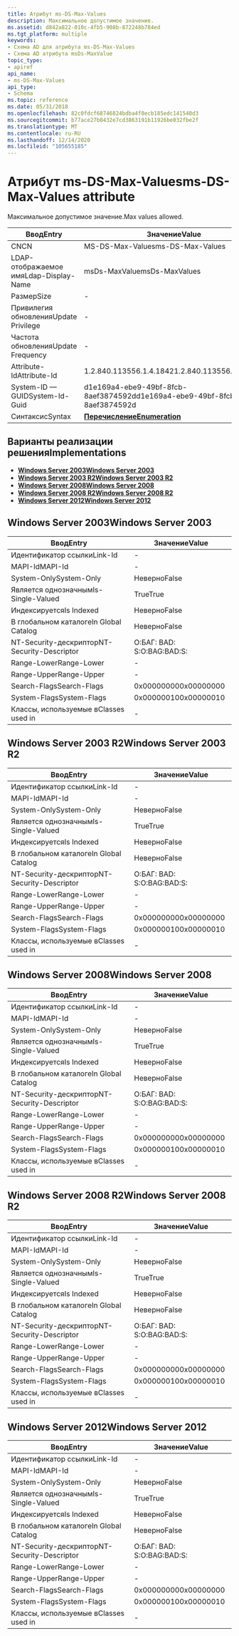 ```yaml
---
title: Атрибут ms-DS-Max-Values
description: Максимальное допустимое значение.
ms.assetid: d842a822-010c-4fb5-908b-872248b784ed
ms.tgt_platform: multiple
keywords:
- Схема AD для атрибута ms-DS-Max-Values
- Схема AD атрибута msDs-MaxValue
topic_type:
- apiref
api_name:
- ms-DS-Max-Values
api_type:
- Schema
ms.topic: reference
ms.date: 05/31/2018
ms.openlocfilehash: 82c0fdcf68746824bdba4f8ecb185edc141540d3
ms.sourcegitcommit: b77ace27b0432e7cd3863191b11926be032fbe2f
ms.translationtype: MT
ms.contentlocale: ru-RU
ms.lasthandoff: 12/14/2020
ms.locfileid: "105655185"
---
```

# <a name="ms-ds-max-values-attribute"></a><span data-ttu-id="d8e85-105">Атрибут ms-DS-Max-Values</span><span class="sxs-lookup"><span data-stu-id="d8e85-105">ms-DS-Max-Values attribute</span></span>

<span data-ttu-id="d8e85-106">Максимальное допустимое значение.</span><span class="sxs-lookup"><span data-stu-id="d8e85-106">Max values allowed.</span></span>



| <span data-ttu-id="d8e85-107">Ввод</span><span class="sxs-lookup"><span data-stu-id="d8e85-107">Entry</span></span> | <span data-ttu-id="d8e85-108">Значение</span><span class="sxs-lookup"><span data-stu-id="d8e85-108">Value</span></span> |
|-------------------|--------------------------------------|
| <span data-ttu-id="d8e85-109">CN</span><span class="sxs-lookup"><span data-stu-id="d8e85-109">CN</span></span>                | <span data-ttu-id="d8e85-110">MS-DS-Max-Values</span><span class="sxs-lookup"><span data-stu-id="d8e85-110">ms-DS-Max-Values</span></span>                     |
| <span data-ttu-id="d8e85-111">LDAP-отображаемое имя</span><span class="sxs-lookup"><span data-stu-id="d8e85-111">Ldap-Display-Name</span></span> | <span data-ttu-id="d8e85-112">msDs-MaxValue</span><span class="sxs-lookup"><span data-stu-id="d8e85-112">msDs-MaxValues</span></span>                       |
| <span data-ttu-id="d8e85-113">Размер</span><span class="sxs-lookup"><span data-stu-id="d8e85-113">Size</span></span>              | \-                                   |
| <span data-ttu-id="d8e85-114">Привилегия обновления</span><span class="sxs-lookup"><span data-stu-id="d8e85-114">Update Privilege</span></span>  | \-                                   |
| <span data-ttu-id="d8e85-115">Частота обновления</span><span class="sxs-lookup"><span data-stu-id="d8e85-115">Update Frequency</span></span>  | \-                                   |
| <span data-ttu-id="d8e85-116">Attribute-Id</span><span class="sxs-lookup"><span data-stu-id="d8e85-116">Attribute-Id</span></span>      | <span data-ttu-id="d8e85-117">1.2.840.113556.1.4.1842</span><span class="sxs-lookup"><span data-stu-id="d8e85-117">1.2.840.113556.1.4.1842</span></span>              |
| <span data-ttu-id="d8e85-118">System-ID — GUID</span><span class="sxs-lookup"><span data-stu-id="d8e85-118">System-Id-Guid</span></span>    | <span data-ttu-id="d8e85-119">d1e169a4-ebe9-49bf-8fcb-8aef3874592d</span><span class="sxs-lookup"><span data-stu-id="d8e85-119">d1e169a4-ebe9-49bf-8fcb-8aef3874592d</span></span> |
| <span data-ttu-id="d8e85-120">Синтаксис</span><span class="sxs-lookup"><span data-stu-id="d8e85-120">Syntax</span></span>            | [<span data-ttu-id="d8e85-121">**Перечисление**</span><span class="sxs-lookup"><span data-stu-id="d8e85-121">**Enumeration**</span></span>](s-enumeration.md) |



## <a name="implementations"></a><span data-ttu-id="d8e85-122">Варианты реализации решения</span><span class="sxs-lookup"><span data-stu-id="d8e85-122">Implementations</span></span>

-   [<span data-ttu-id="d8e85-123">**Windows Server 2003**</span><span class="sxs-lookup"><span data-stu-id="d8e85-123">**Windows Server 2003**</span></span>](#windows-server-2003)
-   [<span data-ttu-id="d8e85-124">**Windows Server 2003 R2**</span><span class="sxs-lookup"><span data-stu-id="d8e85-124">**Windows Server 2003 R2**</span></span>](#windows-server-2003-r2)
-   [<span data-ttu-id="d8e85-125">**Windows Server 2008**</span><span class="sxs-lookup"><span data-stu-id="d8e85-125">**Windows Server 2008**</span></span>](#windows-server-2008)
-   [<span data-ttu-id="d8e85-126">**Windows Server 2008 R2**</span><span class="sxs-lookup"><span data-stu-id="d8e85-126">**Windows Server 2008 R2**</span></span>](#windows-server-2008-r2)
-   [<span data-ttu-id="d8e85-127">**Windows Server 2012**</span><span class="sxs-lookup"><span data-stu-id="d8e85-127">**Windows Server 2012**</span></span>](#windows-server-2012)

## <a name="windows-server-2003"></a><span data-ttu-id="d8e85-128">Windows Server 2003</span><span class="sxs-lookup"><span data-stu-id="d8e85-128">Windows Server 2003</span></span>



| <span data-ttu-id="d8e85-129">Ввод</span><span class="sxs-lookup"><span data-stu-id="d8e85-129">Entry</span></span> | <span data-ttu-id="d8e85-130">Значение</span><span class="sxs-lookup"><span data-stu-id="d8e85-130">Value</span></span> |
|------------------------|--------------|
| <span data-ttu-id="d8e85-131">Идентификатор ссылки</span><span class="sxs-lookup"><span data-stu-id="d8e85-131">Link-Id</span></span>                | \-           |
| <span data-ttu-id="d8e85-132">MAPI-Id</span><span class="sxs-lookup"><span data-stu-id="d8e85-132">MAPI-Id</span></span>                | \-           |
| <span data-ttu-id="d8e85-133">System-Only</span><span class="sxs-lookup"><span data-stu-id="d8e85-133">System-Only</span></span>            | <span data-ttu-id="d8e85-134">Неверно</span><span class="sxs-lookup"><span data-stu-id="d8e85-134">False</span></span>        |
| <span data-ttu-id="d8e85-135">Является однозначным</span><span class="sxs-lookup"><span data-stu-id="d8e85-135">Is-Single-Valued</span></span>       | <span data-ttu-id="d8e85-136">True</span><span class="sxs-lookup"><span data-stu-id="d8e85-136">True</span></span>         |
| <span data-ttu-id="d8e85-137">Индексируется</span><span class="sxs-lookup"><span data-stu-id="d8e85-137">Is Indexed</span></span>             | <span data-ttu-id="d8e85-138">Неверно</span><span class="sxs-lookup"><span data-stu-id="d8e85-138">False</span></span>        |
| <span data-ttu-id="d8e85-139">В глобальном каталоге</span><span class="sxs-lookup"><span data-stu-id="d8e85-139">In Global Catalog</span></span>      | <span data-ttu-id="d8e85-140">Неверно</span><span class="sxs-lookup"><span data-stu-id="d8e85-140">False</span></span>        |
| <span data-ttu-id="d8e85-141">NT-Security-дескриптор</span><span class="sxs-lookup"><span data-stu-id="d8e85-141">NT-Security-Descriptor</span></span> | <span data-ttu-id="d8e85-142">О:БАГ: BAD: S:</span><span class="sxs-lookup"><span data-stu-id="d8e85-142">O:BAG:BAD:S:</span></span> |
| <span data-ttu-id="d8e85-143">Range-Lower</span><span class="sxs-lookup"><span data-stu-id="d8e85-143">Range-Lower</span></span>            | \-           |
| <span data-ttu-id="d8e85-144">Range-Upper</span><span class="sxs-lookup"><span data-stu-id="d8e85-144">Range-Upper</span></span>            | \-           |
| <span data-ttu-id="d8e85-145">Search-Flags</span><span class="sxs-lookup"><span data-stu-id="d8e85-145">Search-Flags</span></span>           | <span data-ttu-id="d8e85-146">0x00000000</span><span class="sxs-lookup"><span data-stu-id="d8e85-146">0x00000000</span></span>   |
| <span data-ttu-id="d8e85-147">System-Flags</span><span class="sxs-lookup"><span data-stu-id="d8e85-147">System-Flags</span></span>           | <span data-ttu-id="d8e85-148">0x00000010</span><span class="sxs-lookup"><span data-stu-id="d8e85-148">0x00000010</span></span>   |
| <span data-ttu-id="d8e85-149">Классы, используемые в</span><span class="sxs-lookup"><span data-stu-id="d8e85-149">Classes used in</span></span>        | \-           |



## <a name="windows-server-2003-r2"></a><span data-ttu-id="d8e85-150">Windows Server 2003 R2</span><span class="sxs-lookup"><span data-stu-id="d8e85-150">Windows Server 2003 R2</span></span>



| <span data-ttu-id="d8e85-151">Ввод</span><span class="sxs-lookup"><span data-stu-id="d8e85-151">Entry</span></span> | <span data-ttu-id="d8e85-152">Значение</span><span class="sxs-lookup"><span data-stu-id="d8e85-152">Value</span></span> |
|------------------------|--------------|
| <span data-ttu-id="d8e85-153">Идентификатор ссылки</span><span class="sxs-lookup"><span data-stu-id="d8e85-153">Link-Id</span></span>                | \-           |
| <span data-ttu-id="d8e85-154">MAPI-Id</span><span class="sxs-lookup"><span data-stu-id="d8e85-154">MAPI-Id</span></span>                | \-           |
| <span data-ttu-id="d8e85-155">System-Only</span><span class="sxs-lookup"><span data-stu-id="d8e85-155">System-Only</span></span>            | <span data-ttu-id="d8e85-156">Неверно</span><span class="sxs-lookup"><span data-stu-id="d8e85-156">False</span></span>        |
| <span data-ttu-id="d8e85-157">Является однозначным</span><span class="sxs-lookup"><span data-stu-id="d8e85-157">Is-Single-Valued</span></span>       | <span data-ttu-id="d8e85-158">True</span><span class="sxs-lookup"><span data-stu-id="d8e85-158">True</span></span>         |
| <span data-ttu-id="d8e85-159">Индексируется</span><span class="sxs-lookup"><span data-stu-id="d8e85-159">Is Indexed</span></span>             | <span data-ttu-id="d8e85-160">Неверно</span><span class="sxs-lookup"><span data-stu-id="d8e85-160">False</span></span>        |
| <span data-ttu-id="d8e85-161">В глобальном каталоге</span><span class="sxs-lookup"><span data-stu-id="d8e85-161">In Global Catalog</span></span>      | <span data-ttu-id="d8e85-162">Неверно</span><span class="sxs-lookup"><span data-stu-id="d8e85-162">False</span></span>        |
| <span data-ttu-id="d8e85-163">NT-Security-дескриптор</span><span class="sxs-lookup"><span data-stu-id="d8e85-163">NT-Security-Descriptor</span></span> | <span data-ttu-id="d8e85-164">О:БАГ: BAD: S:</span><span class="sxs-lookup"><span data-stu-id="d8e85-164">O:BAG:BAD:S:</span></span> |
| <span data-ttu-id="d8e85-165">Range-Lower</span><span class="sxs-lookup"><span data-stu-id="d8e85-165">Range-Lower</span></span>            | \-           |
| <span data-ttu-id="d8e85-166">Range-Upper</span><span class="sxs-lookup"><span data-stu-id="d8e85-166">Range-Upper</span></span>            | \-           |
| <span data-ttu-id="d8e85-167">Search-Flags</span><span class="sxs-lookup"><span data-stu-id="d8e85-167">Search-Flags</span></span>           | <span data-ttu-id="d8e85-168">0x00000000</span><span class="sxs-lookup"><span data-stu-id="d8e85-168">0x00000000</span></span>   |
| <span data-ttu-id="d8e85-169">System-Flags</span><span class="sxs-lookup"><span data-stu-id="d8e85-169">System-Flags</span></span>           | <span data-ttu-id="d8e85-170">0x00000010</span><span class="sxs-lookup"><span data-stu-id="d8e85-170">0x00000010</span></span>   |
| <span data-ttu-id="d8e85-171">Классы, используемые в</span><span class="sxs-lookup"><span data-stu-id="d8e85-171">Classes used in</span></span>        | \-           |



## <a name="windows-server-2008"></a><span data-ttu-id="d8e85-172">Windows Server 2008</span><span class="sxs-lookup"><span data-stu-id="d8e85-172">Windows Server 2008</span></span>



| <span data-ttu-id="d8e85-173">Ввод</span><span class="sxs-lookup"><span data-stu-id="d8e85-173">Entry</span></span> | <span data-ttu-id="d8e85-174">Значение</span><span class="sxs-lookup"><span data-stu-id="d8e85-174">Value</span></span> |
|------------------------|--------------|
| <span data-ttu-id="d8e85-175">Идентификатор ссылки</span><span class="sxs-lookup"><span data-stu-id="d8e85-175">Link-Id</span></span>                | \-           |
| <span data-ttu-id="d8e85-176">MAPI-Id</span><span class="sxs-lookup"><span data-stu-id="d8e85-176">MAPI-Id</span></span>                | \-           |
| <span data-ttu-id="d8e85-177">System-Only</span><span class="sxs-lookup"><span data-stu-id="d8e85-177">System-Only</span></span>            | <span data-ttu-id="d8e85-178">Неверно</span><span class="sxs-lookup"><span data-stu-id="d8e85-178">False</span></span>        |
| <span data-ttu-id="d8e85-179">Является однозначным</span><span class="sxs-lookup"><span data-stu-id="d8e85-179">Is-Single-Valued</span></span>       | <span data-ttu-id="d8e85-180">True</span><span class="sxs-lookup"><span data-stu-id="d8e85-180">True</span></span>         |
| <span data-ttu-id="d8e85-181">Индексируется</span><span class="sxs-lookup"><span data-stu-id="d8e85-181">Is Indexed</span></span>             | <span data-ttu-id="d8e85-182">Неверно</span><span class="sxs-lookup"><span data-stu-id="d8e85-182">False</span></span>        |
| <span data-ttu-id="d8e85-183">В глобальном каталоге</span><span class="sxs-lookup"><span data-stu-id="d8e85-183">In Global Catalog</span></span>      | <span data-ttu-id="d8e85-184">Неверно</span><span class="sxs-lookup"><span data-stu-id="d8e85-184">False</span></span>        |
| <span data-ttu-id="d8e85-185">NT-Security-дескриптор</span><span class="sxs-lookup"><span data-stu-id="d8e85-185">NT-Security-Descriptor</span></span> | <span data-ttu-id="d8e85-186">О:БАГ: BAD: S:</span><span class="sxs-lookup"><span data-stu-id="d8e85-186">O:BAG:BAD:S:</span></span> |
| <span data-ttu-id="d8e85-187">Range-Lower</span><span class="sxs-lookup"><span data-stu-id="d8e85-187">Range-Lower</span></span>            | \-           |
| <span data-ttu-id="d8e85-188">Range-Upper</span><span class="sxs-lookup"><span data-stu-id="d8e85-188">Range-Upper</span></span>            | \-           |
| <span data-ttu-id="d8e85-189">Search-Flags</span><span class="sxs-lookup"><span data-stu-id="d8e85-189">Search-Flags</span></span>           | <span data-ttu-id="d8e85-190">0x00000000</span><span class="sxs-lookup"><span data-stu-id="d8e85-190">0x00000000</span></span>   |
| <span data-ttu-id="d8e85-191">System-Flags</span><span class="sxs-lookup"><span data-stu-id="d8e85-191">System-Flags</span></span>           | <span data-ttu-id="d8e85-192">0x00000010</span><span class="sxs-lookup"><span data-stu-id="d8e85-192">0x00000010</span></span>   |
| <span data-ttu-id="d8e85-193">Классы, используемые в</span><span class="sxs-lookup"><span data-stu-id="d8e85-193">Classes used in</span></span>        | \-           |



## <a name="windows-server-2008-r2"></a><span data-ttu-id="d8e85-194">Windows Server 2008 R2</span><span class="sxs-lookup"><span data-stu-id="d8e85-194">Windows Server 2008 R2</span></span>



| <span data-ttu-id="d8e85-195">Ввод</span><span class="sxs-lookup"><span data-stu-id="d8e85-195">Entry</span></span> | <span data-ttu-id="d8e85-196">Значение</span><span class="sxs-lookup"><span data-stu-id="d8e85-196">Value</span></span> |
|------------------------|--------------|
| <span data-ttu-id="d8e85-197">Идентификатор ссылки</span><span class="sxs-lookup"><span data-stu-id="d8e85-197">Link-Id</span></span>                | \-           |
| <span data-ttu-id="d8e85-198">MAPI-Id</span><span class="sxs-lookup"><span data-stu-id="d8e85-198">MAPI-Id</span></span>                | \-           |
| <span data-ttu-id="d8e85-199">System-Only</span><span class="sxs-lookup"><span data-stu-id="d8e85-199">System-Only</span></span>            | <span data-ttu-id="d8e85-200">Неверно</span><span class="sxs-lookup"><span data-stu-id="d8e85-200">False</span></span>        |
| <span data-ttu-id="d8e85-201">Является однозначным</span><span class="sxs-lookup"><span data-stu-id="d8e85-201">Is-Single-Valued</span></span>       | <span data-ttu-id="d8e85-202">True</span><span class="sxs-lookup"><span data-stu-id="d8e85-202">True</span></span>         |
| <span data-ttu-id="d8e85-203">Индексируется</span><span class="sxs-lookup"><span data-stu-id="d8e85-203">Is Indexed</span></span>             | <span data-ttu-id="d8e85-204">Неверно</span><span class="sxs-lookup"><span data-stu-id="d8e85-204">False</span></span>        |
| <span data-ttu-id="d8e85-205">В глобальном каталоге</span><span class="sxs-lookup"><span data-stu-id="d8e85-205">In Global Catalog</span></span>      | <span data-ttu-id="d8e85-206">Неверно</span><span class="sxs-lookup"><span data-stu-id="d8e85-206">False</span></span>        |
| <span data-ttu-id="d8e85-207">NT-Security-дескриптор</span><span class="sxs-lookup"><span data-stu-id="d8e85-207">NT-Security-Descriptor</span></span> | <span data-ttu-id="d8e85-208">О:БАГ: BAD: S:</span><span class="sxs-lookup"><span data-stu-id="d8e85-208">O:BAG:BAD:S:</span></span> |
| <span data-ttu-id="d8e85-209">Range-Lower</span><span class="sxs-lookup"><span data-stu-id="d8e85-209">Range-Lower</span></span>            | \-           |
| <span data-ttu-id="d8e85-210">Range-Upper</span><span class="sxs-lookup"><span data-stu-id="d8e85-210">Range-Upper</span></span>            | \-           |
| <span data-ttu-id="d8e85-211">Search-Flags</span><span class="sxs-lookup"><span data-stu-id="d8e85-211">Search-Flags</span></span>           | <span data-ttu-id="d8e85-212">0x00000000</span><span class="sxs-lookup"><span data-stu-id="d8e85-212">0x00000000</span></span>   |
| <span data-ttu-id="d8e85-213">System-Flags</span><span class="sxs-lookup"><span data-stu-id="d8e85-213">System-Flags</span></span>           | <span data-ttu-id="d8e85-214">0x00000010</span><span class="sxs-lookup"><span data-stu-id="d8e85-214">0x00000010</span></span>   |
| <span data-ttu-id="d8e85-215">Классы, используемые в</span><span class="sxs-lookup"><span data-stu-id="d8e85-215">Classes used in</span></span>        | \-           |



## <a name="windows-server-2012"></a><span data-ttu-id="d8e85-216">Windows Server 2012</span><span class="sxs-lookup"><span data-stu-id="d8e85-216">Windows Server 2012</span></span>



| <span data-ttu-id="d8e85-217">Ввод</span><span class="sxs-lookup"><span data-stu-id="d8e85-217">Entry</span></span> | <span data-ttu-id="d8e85-218">Значение</span><span class="sxs-lookup"><span data-stu-id="d8e85-218">Value</span></span> |
|------------------------|--------------|
| <span data-ttu-id="d8e85-219">Идентификатор ссылки</span><span class="sxs-lookup"><span data-stu-id="d8e85-219">Link-Id</span></span>                | \-           |
| <span data-ttu-id="d8e85-220">MAPI-Id</span><span class="sxs-lookup"><span data-stu-id="d8e85-220">MAPI-Id</span></span>                | \-           |
| <span data-ttu-id="d8e85-221">System-Only</span><span class="sxs-lookup"><span data-stu-id="d8e85-221">System-Only</span></span>            | <span data-ttu-id="d8e85-222">Неверно</span><span class="sxs-lookup"><span data-stu-id="d8e85-222">False</span></span>        |
| <span data-ttu-id="d8e85-223">Является однозначным</span><span class="sxs-lookup"><span data-stu-id="d8e85-223">Is-Single-Valued</span></span>       | <span data-ttu-id="d8e85-224">True</span><span class="sxs-lookup"><span data-stu-id="d8e85-224">True</span></span>         |
| <span data-ttu-id="d8e85-225">Индексируется</span><span class="sxs-lookup"><span data-stu-id="d8e85-225">Is Indexed</span></span>             | <span data-ttu-id="d8e85-226">Неверно</span><span class="sxs-lookup"><span data-stu-id="d8e85-226">False</span></span>        |
| <span data-ttu-id="d8e85-227">В глобальном каталоге</span><span class="sxs-lookup"><span data-stu-id="d8e85-227">In Global Catalog</span></span>      | <span data-ttu-id="d8e85-228">Неверно</span><span class="sxs-lookup"><span data-stu-id="d8e85-228">False</span></span>        |
| <span data-ttu-id="d8e85-229">NT-Security-дескриптор</span><span class="sxs-lookup"><span data-stu-id="d8e85-229">NT-Security-Descriptor</span></span> | <span data-ttu-id="d8e85-230">О:БАГ: BAD: S:</span><span class="sxs-lookup"><span data-stu-id="d8e85-230">O:BAG:BAD:S:</span></span> |
| <span data-ttu-id="d8e85-231">Range-Lower</span><span class="sxs-lookup"><span data-stu-id="d8e85-231">Range-Lower</span></span>            | \-           |
| <span data-ttu-id="d8e85-232">Range-Upper</span><span class="sxs-lookup"><span data-stu-id="d8e85-232">Range-Upper</span></span>            | \-           |
| <span data-ttu-id="d8e85-233">Search-Flags</span><span class="sxs-lookup"><span data-stu-id="d8e85-233">Search-Flags</span></span>           | <span data-ttu-id="d8e85-234">0x00000000</span><span class="sxs-lookup"><span data-stu-id="d8e85-234">0x00000000</span></span>   |
| <span data-ttu-id="d8e85-235">System-Flags</span><span class="sxs-lookup"><span data-stu-id="d8e85-235">System-Flags</span></span>           | <span data-ttu-id="d8e85-236">0x00000010</span><span class="sxs-lookup"><span data-stu-id="d8e85-236">0x00000010</span></span>   |
| <span data-ttu-id="d8e85-237">Классы, используемые в</span><span class="sxs-lookup"><span data-stu-id="d8e85-237">Classes used in</span></span>        | \-           |



 

 




